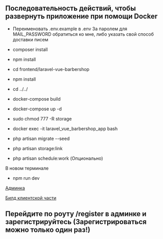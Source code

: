## Последовательность действий, чтобы развернуть приложение при помощи Docker

- Переименовать .env.example в .env
За паролем для MAIL_PASSWORD обратиться ко мне, либо указать свой способ доставки писем

- composer install
- npm install

- cd frontend/laravel-vue-barbershop
- npm install

- cd ../../

- docker-compose build
- docker-compose up -d

- sudo chmod 777 -R storage 

- docker exec -it laravel_vue_barbershop_app bash
- php artisan migrate --seed
- php artisan storage:link
- php artisan schedule:work (Опционально)

В новом терминале 
- npm run dev


[Админка](http://localhost:8080)

[Билд клиентской части](http://localhost:3000)



## Перейдите по роуту /register в админке и зарегистрируйтесь (Зарегистрироваться можно только один раз!)
